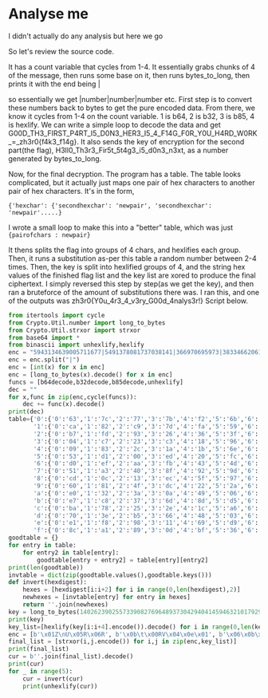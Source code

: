 # Analyse me

I didn't actually do any analysis but here we go

So let's review the source code. 

It has a count variable that cycles from 1-4. It essentially grabs chunks of 4 of the message, then runs some base on it, then runs bytes_to_long, then prints it with the end being |

so essentially we get |number|number|number etc. First step is to convert these numbers back to bytes to get the pure encoded data. From there, we know it cycles from 1-4 on the count variable. 1 is b64, 2 is b32, 3 is b85, 4 is hexlify. We can write a simple loop to decode the data and get G00D_TH3_FIRST_P4RT_I5_D0N3_HER3_I5_4_F14G_F0R_Y0U_H4RD_W0RK_=_zh3r0{f4k3_f14g}. It also sends the key of encryption for the second part(the flag), H3ll0_Th3r3_Fir5t_5t4g3_i5_d0n3_n3xt, as a number generated by bytes_to_long.

Now, for the final decryption. The program has a table. The table looks complicated, but it actually just maps one pair of hex characters to another pair of hex characters. It's in the form,

`{'hexchar': {'secondhexchar': 'newpair', 'secondhexchar': 'newpair'.....}`

I wrote a small loop to make this into a "better" table, which was just `{pairofchars : newpair}`

It thens splits the flag into groups of 4 chars, and hexlifies each group. Then, it runs a substitution as-per this table a random number between 2-4 times. Then, the key is split into hexlified groups of 4, and the string hex values of the finished flag list and the key list are xored to produce the final ciphertext. I simply reversed this step by step(as we get the key), and then ran a bruteforce of the amount of substitutions there was. I ran this, and one of the outputs was zh3r0{Y0u_4r3_4_v3ry_G00d_4nalys3r!}
Script below.

```python
from itertools import cycle
from Crypto.Util.number import long_to_bytes
from Crypto.Util.strxor import strxor
from base64 import *
from binascii import unhexlify,hexlify
enc = "5943134639005711677|5491378081737038141|366970695973|3833466206172886320|5640277313745009981|5351739078059639101|302416945480|3762814891798442803|6354696933901548861|5139258452082510141|305635213400|3688506584576963897|5568232986773634365|5139251786226882877|357308525154|3847819437120304993|7008813202989464893|5786655223480211773|306693940071|3689633605503693413"
enc = enc.split("|")
enc = [int(x) for x in enc]
enc = [long_to_bytes(x).decode() for x in enc]
funcs = [b64decode,b32decode,b85decode,unhexlify]
dec = ""
for x,func in zip(enc,cycle(funcs)):
    dec += func(x).decode()
print(dec)
table={'0':{'0':'63','1':'7c','2':'77','3':'7b','4':'f2','5':'6b','6':'6f','7':'c5','8':'30','9':'01','a':'67','b':'2b','c':'fe','d':'d7','e':'ab','f':'76'},
       '1':{'0':'ca','1':'82','2':'c9','3':'7d','4':'fa','5':'59','6':'47','7':'f0','8':'ad','9':'d4','a':'a2','b':'af','c':'9c','d':'a4','e':'72','f':'c0'},
       '2':{'0':'b7','1':'fd','2':'93','3':'26','4':'36','5':'3f','6':'f7','7':'cc','8':'34','9':'a5','a':'e5','b':'f1','c':'71','d':'d8','e':'31','f':'15'},
       '3':{'0':'04','1':'c7','2':'23','3':'c3','4':'18','5':'96','6':'05','7':'9a','8':'07','9':'12','a':'80','b':'e2','c':'eb','d':'27','e':'b2','f':'75'},
       '4':{'0':'09','1':'83','2':'2c','3':'1a','4':'1b','5':'6e','6':'5a','7':'a0','8':'52','9':'3b','a':'d6','b':'b3','c':'29','d':'e3','e':'2f','f':'84'},
       '5':{'0':'53','1':'d1','2':'00','3':'ed','4':'20','5':'fc','6':'b1','7':'5b','8':'6a','9':'cb','a':'be','b':'39','c':'4a','d':'4c','e':'58','f':'cf'},
       '6':{'0':'d0','1':'ef','2':'aa','3':'fb','4':'43','5':'4d','6':'33','7':'85','8':'45','9':'f9','a':'02','b':'7f','c':'50','d':'3c','e':'9f','f':'a8'},
       '7':{'0':'51','1':'a3','2':'40','3':'8f','4':'92','5':'9d','6':'38','7':'f5','8':'bc','9':'b6','a':'da','b':'21','c':'10','d':'ff','e':'f3','f':'d2'},
       '8':{'0':'cd','1':'0c','2':'13','3':'ec','4':'5f','5':'97','6':'44','7':'17','8':'c4','9':'a7','a':'7e','b':'3d','c':'64','d':'5d','e':'19','f':'73'},
       '9':{'0':'60','1':'81','2':'4f','3':'dc','4':'22','5':'2a','6':'90','7':'88','8':'46','9':'ee','a':'b8','b':'14','c':'de','d':'5e','e':'0b','f':'db'},
       'a':{'0':'e0','1':'32','2':'3a','3':'0a','4':'49','5':'06','6':'24','7':'5c','8':'c2','9':'d3','a':'ac','b':'62','c':'91','d':'95','e':'e4','f':'79'},
       'b':{'0':'e7','1':'c8','2':'37','3':'6d','4':'8d','5':'d5','6':'4e','7':'a9','8':'6c','9':'56','a':'f4','b':'ea','c':'65','d':'7a','e':'ae','f':'08'},
       'c':{'0':'ba','1':'78','2':'25','3':'2e','4':'1c','5':'a6','6':'b4','7':'c6','8':'e8','9':'dd','a':'74','b':'1f','c':'4b','d':'bd','e':'8b','f':'8a'},
       'd':{'0':'70','1':'3e','2':'b5','3':'66','4':'48','5':'03','6':'f6','7':'0e','8':'61','9':'35','a':'57','b':'b9','c':'86','d':'c1','e':'1d','f':'9e'},
       'e':{'0':'e1','1':'f8','2':'98','3':'11','4':'69','5':'d9','6':'8e','7':'94','8':'9b','9':'1e','a':'87','b':'e9','c':'ce','d':'55','e':'28','f':'df'},
       'f':{'0':'8c','1':'a1','2':'89','3':'0d','4':'bf','5':'36','6':'42','7':'68','8':'41','9':'99','a':'2d','b':'0f','c':'b0','d':'54','e':'bb','f':'16'}}
goodtable = {}
for entry in table:
    for entry2 in table[entry]:
        goodtable[entry + entry2] = table[entry][entry2]
print(len(goodtable))
invtable = dict(zip(goodtable.values(),goodtable.keys()))
def invert(hexdigest):
    hexes = [hexdigest[i:i+2] for i in range(0,len(hexdigest),2)]
    newhexes = [invtable[entry] for entry in hexes]
    return ''.join(newhexes)
key = long_to_bytes(140262390255733908276964893730429404145946321017929888946337794323005965712203877415028).decode()
print(key)
key_list=[hexlify(key[i:i+4].encode()).decode() for i in range(0,len(key),4)]
enc = [b'\x01Z\nU\x05R\x06R', b'\x0b\t\x00RV\x04\x0e\x01', b'\x06\x0b\x00W\n\x06\x05W', b'\x07\x07\x01\\\x0e\x07\x04P', b'T\x01\x06W\x03\x04\x05R', b'\x04QS\x06\x0b\n\r_', b'W\x0b\x04P\x0cST\r', b'\nUS\x01\x01U\r\x00', b'\x05T\x03\x02\x05\x08\x03\x03']
final_list = [strxor(i,j.encode()) for i,j in zip(enc,key_list)]
print(final_list)
cur = b''.join(final_list).decode()
print(cur)
for _ in range(5):
    cur = invert(cur)
    print(unhexlify(cur))
```
